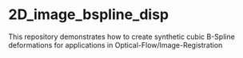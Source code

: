 # 2D_image_bspline_disp
This repository demonstrates how to create synthetic cubic B-Spline deformations for applications in Optical-Flow/Image-Registration
